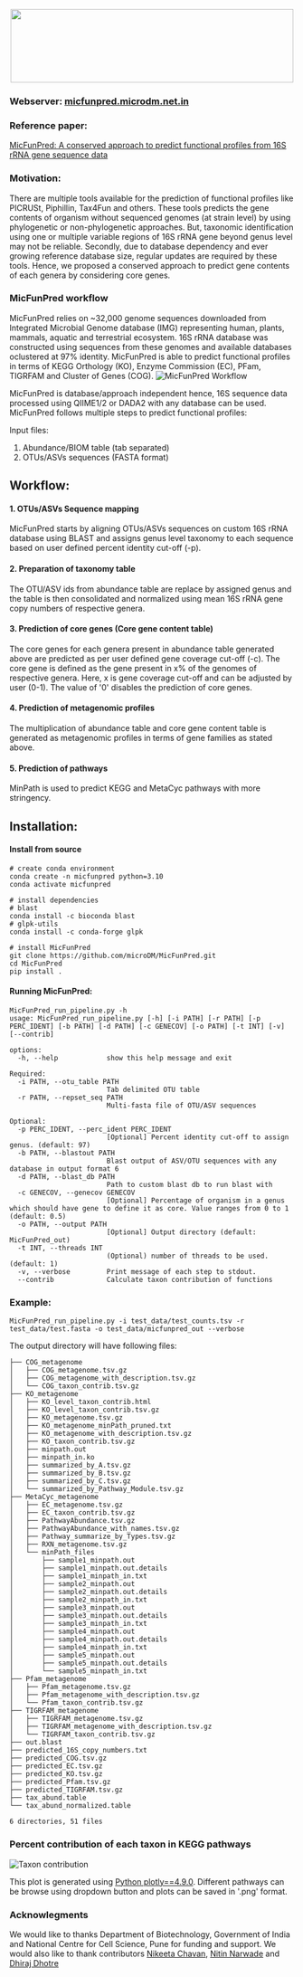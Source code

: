 [<p align="center"><img src="logo.jpeg" width=500 height=130></p>](http://micfunpred.microdm.net.in/)

### Webserver: [micfunpred.microdm.net.in](http://micfunpred.microdm.net.in/)

### Reference paper: 
[MicFunPred: A conserved approach to predict functional profiles from 16S rRNA gene sequence data](https://www.sciencedirect.com/science/article/pii/S0888754321003293)

### Motivation: 
There are multiple tools available for the prediction of functional profiles like PICRUSt, Piphillin, Tax4Fun and others. These tools predicts the gene contents of organism without sequenced genomes (at strain level) by using phylogenetic or non-phylogenetic approaches. But, taxonomic identification using one or multiple variable regions of 16S rRNA gene beyond genus level may not be reliable. Secondly, due to database dependency and ever growing reference database size, regular updates are required by these tools. Hence, we proposed a conserved approach to predict gene contents of each genera by considering core genes.

### MicFunPred workflow
MicFunPred relies on ~32,000 genome sequences downloaded from Integrated Microbial Genome database (IMG) representing human, plants, mammals, aquatic and terrestrial ecosystem. 16S rRNA database was constructed using sequences from these genomes and available databases oclustered at 97% identity. MicFunPred is able to predict functional profiles in terms of KEGG Orthology (KO), Enzyme Commission (EC), PFam, TIGRFAM and Cluster of Genes (COG).
![MicFunPred Workflow](workflow.jpeg)

MicFunPred is database/approach independent hence, 16S sequence data processed using QIIME1/2 or DADA2 with any database can be used. MicFunPred follows multiple steps to predict functional profiles:

Input files:

1. Abundance/BIOM table (tab separated)
2. OTUs/ASVs sequences (FASTA format)

## Workflow:

#### 1. OTUs/ASVs Sequence mapping
MicFunPred starts by aligning OTUs/ASVs sequences on custom 16S rRNA database using BLAST and assigns genus level taxonomy to each sequence based on user defined percent identity cut-off (-p).

#### 2. Preparation of taxonomy table
The OTU/ASV ids from abundance table are replace by assigned genus and the table is then consolidated and normalized using mean 16S rRNA gene copy numbers of respective genera.

#### 3. Prediction of core genes (Core gene content table)
The core genes for each genera present in abundance table generated above are predicted as per user defined gene coverage cut-off (-c). The core gene is defined as the gene present in x% of the genomes of respective genera. Here, x is gene coverage cut-off and can be adjusted by user (0-1). The value of '0' disables the prediction of core genes.

#### 4. Prediction of metagenomic profiles
The multiplication of abundance table and core gene content table is generated as metagenomic profiles in terms of gene families as stated above.

#### 5. Prediction of pathways
MinPath is used to predict KEGG and MetaCyc pathways with more stringency.

## Installation:

#### Install from source
```
# create conda environment
conda create -n micfunpred python=3.10
conda activate micfunpred

# install dependencies
# blast
conda install -c bioconda blast
# glpk-utils
conda install -c conda-forge glpk

# install MicFunPred
git clone https://github.com/microDM/MicFunPred.git
cd MicFunPred
pip install .

```

#### Running MicFunPred:

```
MicFunPred_run_pipeline.py -h
usage: MicFunPred_run_pipeline.py [-h] [-i PATH] [-r PATH] [-p PERC_IDENT] [-b PATH] [-d PATH] [-c GENECOV] [-o PATH] [-t INT] [-v] [--contrib]

options:
  -h, --help            show this help message and exit

Required:
  -i PATH, --otu_table PATH
                        Tab delimited OTU table
  -r PATH, --repset_seq PATH
                        Multi-fasta file of OTU/ASV sequences

Optional:
  -p PERC_IDENT, --perc_ident PERC_IDENT
                        [Optional] Percent identity cut-off to assign genus. (default: 97)
  -b PATH, --blastout PATH
                        Blast output of ASV/OTU sequences with any database in output format 6
  -d PATH, --blast_db PATH
                        Path to custom blast db to run blast with
  -c GENECOV, --genecov GENECOV
                        [Optional] Percentage of organism in a genus which should have gene to define it as core. Value ranges from 0 to 1 (default: 0.5)
  -o PATH, --output PATH
                        [Optional] Output directory (default: MicFunPred_out)
  -t INT, --threads INT
                        (Optional) number of threads to be used. (default: 1)
  -v, --verbose         Print message of each step to stdout.
  --contrib             Calculate taxon contribution of functions
```
### Example:

```
MicFunPred_run_pipeline.py -i test_data/test_counts.tsv -r test_data/test.fasta -o test_data/micfunpred_out --verbose
```

The output directory will have following files:
```
├── COG_metagenome
│   ├── COG_metagenome.tsv.gz
│   ├── COG_metagenome_with_description.tsv.gz
│   └── COG_taxon_contrib.tsv.gz
├── KO_metagenome
│   ├── KO_level_taxon_contrib.html
│   ├── KO_level_taxon_contrib.tsv.gz
│   ├── KO_metagenome.tsv.gz
│   ├── KO_metagenome_minPath_pruned.txt
│   ├── KO_metagenome_with_description.tsv.gz
│   ├── KO_taxon_contrib.tsv.gz
│   ├── minpath.out
│   ├── minpath_in.ko
│   ├── summarized_by_A.tsv.gz
│   ├── summarized_by_B.tsv.gz
│   ├── summarized_by_C.tsv.gz
│   └── summarized_by_Pathway_Module.tsv.gz
├── MetaCyc_metagenome
│   ├── EC_metagenome.tsv.gz
│   ├── EC_taxon_contrib.tsv.gz
│   ├── PathwayAbundance.tsv.gz
│   ├── PathwayAbundance_with_names.tsv.gz
│   ├── Pathway_summarize_by_Types.tsv.gz
│   ├── RXN_metagenome.tsv.gz
│   └── minPath_files
│       ├── sample1_minpath.out
│       ├── sample1_minpath.out.details
│       ├── sample1_minpath_in.txt
│       ├── sample2_minpath.out
│       ├── sample2_minpath.out.details
│       ├── sample2_minpath_in.txt
│       ├── sample3_minpath.out
│       ├── sample3_minpath.out.details
│       ├── sample3_minpath_in.txt
│       ├── sample4_minpath.out
│       ├── sample4_minpath.out.details
│       ├── sample4_minpath_in.txt
│       ├── sample5_minpath.out
│       ├── sample5_minpath.out.details
│       └── sample5_minpath_in.txt
├── Pfam_metagenome
│   ├── Pfam_metagenome.tsv.gz
│   ├── Pfam_metagenome_with_description.tsv.gz
│   └── Pfam_taxon_contrib.tsv.gz
├── TIGRFAM_metagenome
│   ├── TIGRFAM_metagenome.tsv.gz
│   ├── TIGRFAM_metagenome_with_description.tsv.gz
│   └── TIGRFAM_taxon_contrib.tsv.gz
├── out.blast
├── predicted_16S_copy_numbers.txt
├── predicted_COG.tsv.gz
├── predicted_EC.tsv.gz
├── predicted_KO.tsv.gz
├── predicted_Pfam.tsv.gz
├── predicted_TIGRFAM.tsv.gz
├── tax_abund.table
└── tax_abund_normalized.table

6 directories, 51 files

```

### Percent contribution of each taxon in KEGG pathways

![Taxon contribution](taxon-contrib.jpeg)

This plot is generated using [Python plotly==4.9.0](https://plotly.com/python/). Different pathways can be browse using dropdown button and plots can be saved in '.png' format.

### Acknowlegments
We would like to thanks Department of Biotechnology, Government of India and National Centre for Cell Science, Pune for funding and support. We would also like to thank contributors [Nikeeta Chavan](https://github.com/nikeetaC), [Nitin Narwade](https://github.com/nitinnarwade) and [Dhiraj Dhotre](https://www.linkedin.com/in/dhiraj-dhotre-36ab7a75/) 
